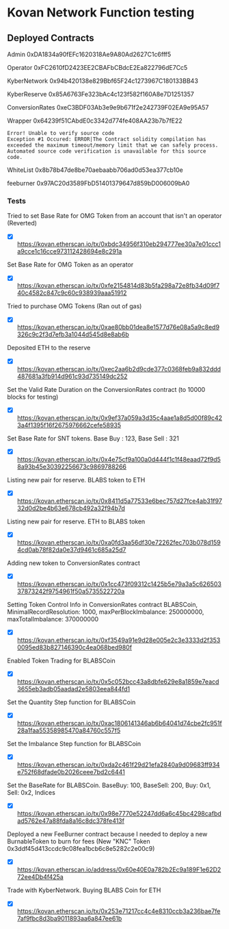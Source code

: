 # Kovan Network Function testing

## Deployed Contracts

Admin
0xDA1834a90fEFc1620318Ae9A80Ad2627C1c6fff5

Operator
0xFC2610fD2423EE2CBAFbCBdcE2Ea822796dE7Cc5

KyberNetwork
0x94b420138e829Bbf65F24c1273967C180133BB43

KyberReserve
0x85A6763Fe323bAc4c123f582f160A8e7D1251357

ConversionRates
0xeC3BDF03Ab3e9e9b671f2e242739F02EA9e95A57

Wrapper
0x64239f51CAbdE0c3342d774fe408AA23b7b7fE22
```
Error! Unable to verify source code
Exception #1 Occured: ERROR|The Contract solidity compilation has exceeded the maximum timeout/memory limit that we can safely process. Automated source code verification is unavailable for this source code.
```

WhiteList
0x8b78b47de8be70aebaabb706ad0d53ea377cb10e

feeburner
0x97AC20d3589FbD51401379647d859bD006009bA0

### Tests

Tried to set Base Rate for OMG Token from an account that isn't an operator
(Reverted)
- [x] https://kovan.etherscan.io/tx/0xbdc34956f310eb294777ee30a7e01ccc1a9cce1c16cce973112428694e8c291a

Set Base Rate for OMG Token as an operator
- [x] https://kovan.etherscan.io/tx/0xfe2154814d83b5fa298a72e8fb34d09f740c4582c847c9c60c938939aaa51912

Tried to purchase OMG Tokens
(Ran out of gas)
- [x] https://kovan.etherscan.io/tx/0xae80bb01dea8e1577d76e08a5a9c8ed9326c9c2f3d7efb3a1044d545d8e8ab6b

Deposited ETH to the reserve
- [x] https://kovan.etherscan.io/tx/0xec2aa6b2d9cde377c0368feb9a832ddd487681a3fb914d961c93d735149dc252

Set the Valid Rate Duration on the ConversionRates contract (to 10000 blocks for testing)
- [x] https://kovan.etherscan.io/tx/0x9ef37a059a3d35c4aae1a8d5d00f89c423a4f1395f16f2675976662cefe58935

Set Base Rate for SNT tokens. Base Buy : 123, Base Sell : 321
- [x] https://kovan.etherscan.io/tx/0x4e75cf9a100a0d444f1c1f48eaad72f9d58a93b45e30392256673c9869788266

Listing new pair for reserve. BLABS token to ETH
- [x] https://kovan.etherscan.io/tx/0x8411d5a77533e6bec757d27fce4ab31f9732d0d2be4b63e678cb492a32f94b7d

Listing new pair for reserve. ETH to BLABS token
- [x] https://kovan.etherscan.io/tx/0xa0fd3aa56df30e72262fec703b078d1594cd0ab78f82da0e37d9461c685a25d7

Adding new token to ConversionRates contract
- [x] https://kovan.etherscan.io/tx/0x1cc473f09312c1425b5e79a3a5c62650337873242f9754961f50a5735522720a

Setting Token Control Info in ConversionRates contract
BLABSCoin, MinimalRecordResolution: 1000, maxPerBlockImbalance: 250000000, maxTotalImbalance: 370000000
- [x] https://kovan.etherscan.io/tx/0xf3549a91e9d28e005e2c3e3333d2f3530095ed83b827146390c4ea068bed980f

Enabled Token Trading for BLABSCoin
- [x] https://kovan.etherscan.io/tx/0x5c052bcc43a8dbfe629e8a1859e7eacd3655eb3adb05aadad2e5803eea844fd1

Set the Quantity Step function for BLABSCoin
- [x] https://kovan.etherscan.io/tx/0xac1806141346ab6b64041d74cbe2fc951f28a1faa55358985470a84760c557f5

Set the Imbalance Step function for BLABSCoin
- [x] https://kovan.etherscan.io/tx/0xda2c461f29d21efa2840a9d09683ff934e752f68dfade0b2026ceee7bd2c6441

Set the BaseRate for BLABSCoin. BaseBuy: 100, BaseSell: 200, Buy: 0x1, Sell: 0x2, Indices
- [x] https://kovan.etherscan.io/tx/0x98e7770e52247dd6a6c45bc4298cafbdad5762e47a88fda8a16c8dc378fe413f

Deployed a new FeeBurner contract because I needed to deploy a new BurnableToken to burn for fees
(New "KNC" Token 0x3ddf45d413ccdc9c08fea1bcb6c8e5282c2e00c9)
- [x] https://kovan.etherscan.io/address/0x60e40E0a782b2Ec9a189F1e62D272ee4Db4f425a

Trade with KyberNetwork. Buying BLABS Coin for ETH
- [x] https://kovan.etherscan.io/tx/0x253e71217cc4c4e8310ccb3a236bae7fe7af9fbc8d3ba9011893aa6a847ee61b
